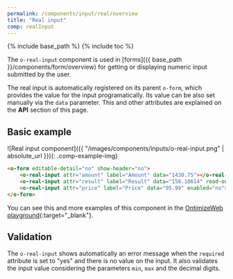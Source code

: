 ```yaml
---
permalink: /components/input/real/overview
title: "Real input"
comp: realInput
---
```


{% include base_path %}
{% include toc %}

The `o-real-input` component is used in [forms]({{ base_path }}/components/form/overview) for getting or displaying numeric input submitted by the user.

The real input is automatically registered on its parent `o-form`, which provides the value for the input programatically. Its value can be also set manually via the `data` parameter. This and other attributes are explained on the **API** section of this page.

## Basic example
![Real input component]({{ "/images/components/inputs/o-real-input.png" | absolute_url }}){: .comp-example-img}

```html
<o-form editable-detail="no" show-header="no">
    <o-real-input attr="amount" label="Amount" data="1430.75"></o-real-input>
    <o-real-input attr="result" label="Result" data="158.18614" read-only="no" required="yes"></o-real-input>
    <o-real-input attr="price" label="Price" data="95.99" enabled="no"></o-real-input>
</o-form>
```

You can see this and more examples of this component in the [OntimizeWeb playground]({{site.playgroundurl}}/main/inputs/real){:target="_blank"}.

## Validation
The `o-real-input` shows automatically an error message when the `required` attribute is set to "yes" and there is no value on the input. It also validates the input value considering the parameters `min`, `max` and the decimal digits.
